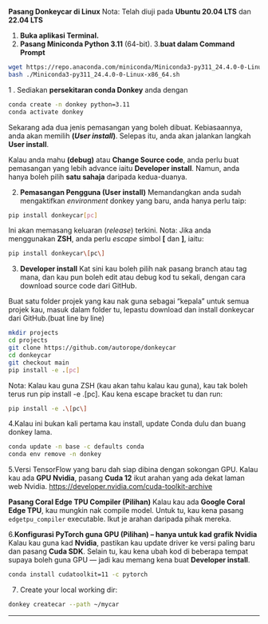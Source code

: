 **Pasang Donkeycar di Linux**
Nota: Telah diuji pada **Ubuntu 20.04 LTS** dan **22.04 LTS**

1. **Buka aplikasi Terminal.**
2. **Pasang Miniconda Python 3.11** (64-bit).
3.**buat dalam Command Prompt**

```bash
wget https://repo.anaconda.com/miniconda/Miniconda3-py311_24.4.0-0-Linux-x86_64.sh
bash ./Miniconda3-py311_24.4.0-0-Linux-x86_64.sh
```
1 . Sediakan **persekitaran conda Donkey** anda dengan
```bash
conda create -n donkey python=3.11
conda activate donkey
```
Sekarang ada dua jenis pemasangan yang boleh dibuat.
Kebiasaannya, anda akan memilih **(*User install*)**. Selepas itu, anda akan jalankan langkah **User install**.

Kalau anda mahu **(debug)** atau **Change Source code**, anda perlu buat pemasangan yang lebih advance iaitu **Developer install**.
Namun, anda hanya boleh pilih **satu sahaja** daripada kedua-duanya.

2. **Pemasangan Pengguna (User install)**
Memandangkan anda sudah mengaktifkan *environment* donkey yang baru, anda hanya perlu taip:
```bash
pip install donkeycar[pc]
```
Ini akan memasang keluaran (*release*) terkini.
Nota: Jika anda menggunakan **ZSH**, anda perlu *escape* simbol **\[** dan **]**, iaitu:

```bash
pip install donkeycar\[pc\]
```
3. **Developer install**
Kat sini kau boleh pilih nak pasang branch atau tag mana, dan kau pun boleh edit atau debug kod tu sekali, dengan cara download source code dari GitHub.

Buat satu folder projek yang kau nak guna sebagai “kepala” untuk semua projek kau, masuk dalam folder tu, lepastu download dan install donkeycar dari GitHub.(buat line by line)
```bash
mkdir projects
cd projects
git clone https://github.com/autorope/donkeycar
cd donkeycar
git checkout main
pip install -e .[pc]
```
Nota: Kalau kau guna ZSH (kau akan tahu kalau kau guna), kau tak boleh terus run pip install -e .[pc].
Kau kena escape bracket tu dan run:
```bash
pip install -e .\[pc\]
```
4.Kalau ini bukan kali pertama kau install, update Conda dulu dan buang donkey lama.
```bash
conda update -n base -c defaults conda
conda env remove -n donkey
```
5.Versi TensorFlow yang baru dah siap dibina dengan sokongan GPU.
Kalau kau ada **GPU Nvidia**, pasang **Cuda 12** ikut arahan yang ada dekat laman web Nvidia.
https://developer.nvidia.com/cuda-toolkit-archive

**Pasang Coral Edge TPU Compiler (Pilihan)**
Kalau kau ada **Google Coral Edge TPU**, kau mungkin nak compile model. Untuk tu, kau kena pasang `edgetpu_compiler` executable. Ikut je arahan daripada pihak mereka.

6.**Konfigurasi PyTorch guna GPU (Pilihan) – hanya untuk kad grafik Nvidia**
Kalau kau guna kad **Nvidia**, pastikan kau update driver ke versi paling baru dan pasang **Cuda SDK**.
Selain tu, kau kena ubah kod di beberapa tempat supaya boleh guna GPU — jadi kau memang kena buat **Developer install**.
```bash
conda install cudatoolkit=11 -c pytorch
```
7. Create your local working dir:
```bash
donkey createcar --path ~/mycar
```
---------------------------------------------------------------------------------------------------------------------------------------------------------














